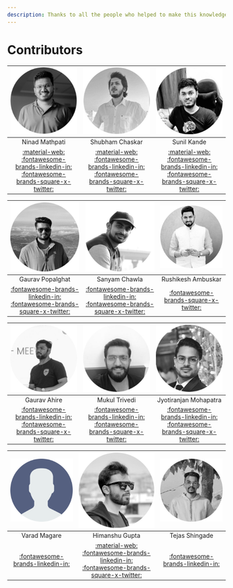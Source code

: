 ```yaml
---
description: Thanks to all the people who helped to make this knowledge base.
---
```


# Contributors

| ![Ninad Mathpati](../attachments/collaborator_images/Ninad_Mathpati.jpg) | ![Shubham Chaskar](../attachments/collaborator_images/Shubham_Chaskar.jpg) | ![Sunil Kande](../attachments/collaborator_images/Sunil_Kande.jpg) |
|:---:|:---:|:---:|
| Ninad Mathpati | Shubham Chaskar | Sunil Kande |
| [:material-web:](https://ninadmathpati.com) [:fontawesome-brands-linkedin-in:](https://linkedin.com/in/ninad-mathpati/) [:fontawesome-brands-square-x-twitter:](https://twitter.com/ninad\_mathpati) | [:material-web:](https://shubhamchaskar.com/) [:fontawesome-brands-linkedin-in:](https://www.linkedin.com/in/shubham-chaskar) [:fontawesome-brands-square-x-twitter:](https://twitter.com/chaskar\_shubham) | [:material-web:](https://techfrendz007.blogspot.com/) [:fontawesome-brands-linkedin-in:](https://www.linkedin.com/in/sunil-kande-495b7812b/) [:fontawesome-brands-square-x-twitter:](https://twitter.com/Sunil45\_) |

| ![Gaurav Popalghat](../attachments/collaborator_images/Gaurav_Popalghat.jpg) | ![Sanyam Chawla](../attachments/collaborator_images/Sanyam_Chawla.jpg) | ![Rushikesh Ambuskar](../attachments/collaborator_images/Rushikesh_Ambuskar.jpg) |
|:---:|:---:|:---:|
| Gaurav Popalghat | Sanyam Chawla | Rushikesh Ambuskar |
| [:fontawesome-brands-linkedin-in:](https://www.linkedin.com/in/noobx/) [:fontawesome-brands-square-x-twitter:](https://twitter.com/N008x) | [:fontawesome-brands-linkedin-in:](https://www.linkedin.com/in/infosecsanyam/) [:fontawesome-brands-square-x-twitter:](https://twitter.com/infosecsanyam) | [:fontawesome-brands-square-x-twitter:](https://twitter.com/u1tran00b) |

| ![Gaurav Ahire](../attachments/collaborator_images/Gaurav_Ahire.jpg) | ![Mukul Trivedi](../attachments/collaborator_images/Mukul_Trivedi.jpg) | ![Jyotiranjan Mohapatra](../attachments/collaborator_images/Jyotiranjan_Mohapatra.jpg) |
|:---:|:---:|:---:|
| Gaurav Ahire | Mukul Trivedi | Jyotiranjan Mohapatra |
| [:fontawesome-brands-linkedin-in:](https://www.linkedin.com/in/gaurav-ahire-27b378140) [:fontawesome-brands-square-x-twitter:](https://twitter.com/GauravAhire12) | [:fontawesome-brands-linkedin-in:](https://www.linkedin.com/in/m0hn1sh/) [:fontawesome-brands-square-x-twitter:](https://twitter.com/M0hn1sh) | [:fontawesome-brands-linkedin-in:](https://www.linkedin.com/in/jyotiranjan-mohapatra/) [:fontawesome-brands-square-x-twitter:](https://twitter.com/sonumohapatra92) |

| ![Varad Magare](../attachments/collaborator_images/default.png) | ![Himanshu Gupta](../attachments/collaborator_images/Himanshu_Gupta.jpg) | ![Tejas Shingade](../attachments/collaborator_images/Tejas_Shingade.jpg) |
|:---:|:---:|:---:|
| Varad Magare | Himanshu Gupta | Tejas Shingade |
| [:fontawesome-brands-linkedin-in:](https://www.linkedin.com/in/varad-magare-7b6162177/) | [:material-web:](https://himanshugupta2077.github.io/) [:fontawesome-brands-linkedin-in:](https://www.linkedin.com/in/himanshugupta2077) [:fontawesome-brands-square-x-twitter:](https://twitter.com/himanshug2077) | [:fontawesome-brands-linkedin-in:](https://www.linkedin.com/in/tejas-shingade/) |

<!-- 
### Ninad Mathpati [:material-web:](https://ninadmathpati.com) [:fontawesome-brands-linkedin-in:](https://linkedin.com/in/ninad-mathpati/) [:fontawesome-brands-square-x-twitter:](https://twitter.com/ninad\_mathpati)

### Shubham Chaskar [:material-web:](https://shubhamchaskar.com/) [:fontawesome-brands-linkedin-in:](https://www.linkedin.com/in/shubham-chaskar) [:fontawesome-brands-square-x-twitter:](https://twitter.com/chaskar\_shubham)

### Jyotiranjan Mohapatra [:fontawesome-brands-linkedin-in:](https://www.linkedin.com/in/jyotiranjan-mohapatra/) [:fontawesome-brands-square-x-twitter:](https://twitter.com/sonumohapatra92)

### Sunil Kande [:material-web:](https://techfrendz007.blogspot.com/) [:fontawesome-brands-linkedin-in:](https://www.linkedin.com/in/sunil-kande-495b7812b/) [:fontawesome-brands-square-x-twitter:](https://twitter.com/Sunil45\_)

### Sanyam Chawla [:fontawesome-brands-linkedin-in:](https://www.linkedin.com/in/infosecsanyam/) [:fontawesome-brands-square-x-twitter:](https://twitter.com/infosecsanyam)

### Rushikesh Ambuskar [:fontawesome-brands-square-x-twitter:](https://twitter.com/u1tran00b)

### Mukul Trivedi [:fontawesome-brands-linkedin-in:](https://www.linkedin.com/in/m0hn1sh/) [:fontawesome-brands-square-x-twitter:](https://twitter.com/M0hn1sh)

### Gaurav Ahire [:fontawesome-brands-linkedin-in:](https://www.linkedin.com/in/gaurav-ahire-27b378140) [:fontawesome-brands-square-x-twitter:](https://twitter.com/GauravAhire12)

### Gaurav Popalghat [:fontawesome-brands-linkedin-in:](https://www.linkedin.com/in/noobx/) [:fontawesome-brands-square-x-twitter:](https://twitter.com/N008x)

### Varad Magare [:fontawesome-brands-square-x-twitter:](https://twitter.com/magarevarad)

### Akshay Satav [:fontawesome-brands-linkedin-in:](https://www.linkedin.com/in/akshaysatav) [:fontawesome-brands-square-x-twitter:](https://twitter.com/AkkiSatav)

### Himanshu Gupta [:material-web:](https://himanshugupta2077.github.io/) [:fontawesome-brands-linkedin-in:](https://www.linkedin.com/in/himanshugupta2077) [:fontawesome-brands-square-x-twitter:](https://twitter.com/himanshug2077)

### Tejas Shingade [:fontawesome-brands-linkedin-in:](https://www.linkedin.com/in/tejas-shingade/) -->